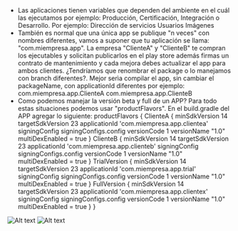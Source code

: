- Las aplicaciones tienen variables que dependen del ambiente en el cuál las ejecutamos por ejemplo: Producción, Certificación, Integración o Desarrollo.
Por ejemplo:
Dirección de servicios
Usuarios
Imágenes
- También es normal que una única app se publique "n veces" con nombres diferentes, vamos a suponer que tu aplicación se llama: "com.miempresa.app". La empresa "ClienteA" y "ClienteB" te compran los ejecutables y solicitan publicarlos en el play store además firmas un contrato de mantenimiento y cada mejora debes actualizar el app para ambos clientes.
¿Tendríamos que renombrar el package o lo manejamos con branch diferentes?. Mejor serìa compilar el app, sin cambiar el packageName, con applicationId diferentes por ejemplo:
com.miempresa.app.ClienteA
com.miempresa.app.ClienteB
- Como podemos manejar la versión beta y full de un APP?
Para todo estas situaciones podemos usar "productFlavors". En el build.gradle del APP agregar lo siguiente:
productFlavors {
ClienteA {
minSdkVersion 14
targetSdkVersion 23
applicationId 'com.miempresa.app.clientea'
signingConfig signingConfigs.config
versionCode 1
versionName "1.0"
multiDexEnabled = true
}
ClienteB {
minSdkVersion 14
targetSdkVersion 23
applicationId 'com.miempresa.app.clienteb'
signingConfig signingConfigs.config
versionCode 1
versionName "1.0"
multiDexEnabled = true
}
TrialVersion {
minSdkVersion 14
targetSdkVersion 23
applicationId 'com.miempresa.app.trial'
signingConfig signingConfigs.config
versionCode 1
versionName "1.0"
multiDexEnabled = true
}
FullVersion {
minSdkVersion 14
targetSdkVersion 23
applicationId 'com.miempresa.app.clientex'
signingConfig signingConfigs.config
versionCode 1
versionName "1.0"
multiDexEnabled = true
}
}




![Alt text](https://raw.githubusercontent.com/mzegarras/ProductFlavors/master/1_AppsIcon.png "Optional Title")
![Alt text](https://raw.githubusercontent.com/mzegarras/ProductFlavors/master/2_AndroidStudio.png "Optional Title")


